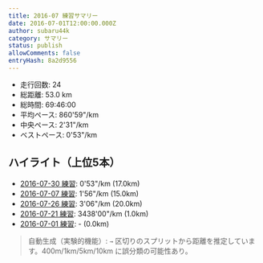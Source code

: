```yaml
---
title: 2016-07 練習サマリー
date: 2016-07-01T12:00:00.000Z
author: subaru44k
category: サマリー
status: publish
allowComments: false
entryHash: 8a2d9556
---
```

- 走行回数: 24
- 総距離: 53.0 km
- 総時間: 69:46:00
- 平均ペース: 860'59"/km
- 中央ペース: 2'31"/km
- ベストペース: 0'53"/km

## ハイライト（上位5本）
- [2016-07-30 練習](/2016-07-30-cec57c1b6b148b22d541ab68ad0c3a6a/): 0'53"/km (17.0km)
- [2016-07-07 練習](/2016-07-07-ebca0a1b62178145a0a33b1064bbc89e/): 1'56"/km (15.0km)
- [2016-07-26 練習](/2016-07-26-5af871c80b57590791107e8657440415/): 3'06"/km (20.0km)
- [2016-07-21 練習](/2016-07-21-62c6e798f6a2f848bea0554fcae07690/): 3438'00"/km (1.0km)
- [2016-07-01 練習](/2016-07-01-7c813c014dd05d09ac7e334f30d5c19b/): - (0.0km)

> 自動生成（実験的機能）: `→` 区切りのスプリットから距離を推定しています。400m/1km/5km/10km に誤分類の可能性あり。
